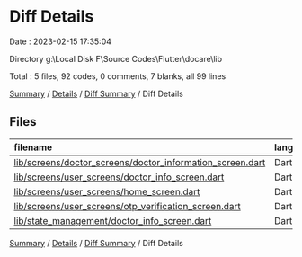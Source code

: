 # Diff Details

Date : 2023-02-15 17:35:04

Directory g:\\Local Disk F\\Source Codes\\Flutter\\docare\\lib

Total : 5 files,  92 codes, 0 comments, 7 blanks, all 99 lines

[Summary](results.md) / [Details](details.md) / [Diff Summary](diff.md) / Diff Details

## Files
| filename | language | code | comment | blank | total |
| :--- | :--- | ---: | ---: | ---: | ---: |
| [lib/screens/doctor_screens/doctor_information_screen.dart](/lib/screens/doctor_screens/doctor_information_screen.dart) | Dart | 2 | 0 | 0 | 2 |
| [lib/screens/user_screens/doctor_info_screen.dart](/lib/screens/user_screens/doctor_info_screen.dart) | Dart | -1 | 0 | 0 | -1 |
| [lib/screens/user_screens/home_screen.dart](/lib/screens/user_screens/home_screen.dart) | Dart | 69 | 0 | 4 | 73 |
| [lib/screens/user_screens/otp_verification_screen.dart](/lib/screens/user_screens/otp_verification_screen.dart) | Dart | 14 | 0 | 0 | 14 |
| [lib/state_management/doctor_info_screen.dart](/lib/state_management/doctor_info_screen.dart) | Dart | 8 | 0 | 3 | 11 |

[Summary](results.md) / [Details](details.md) / [Diff Summary](diff.md) / Diff Details